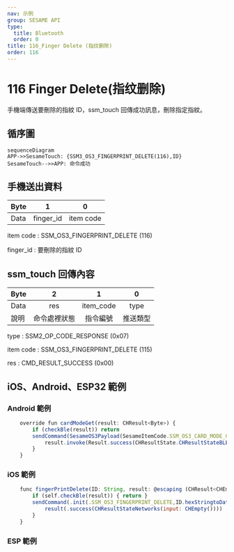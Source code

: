 ```yaml
---
nav: 示例
group: SESAME API
type:
  title: Bluetooth
  order: 0
title: 116_Finger Delete (指纹删除)
order: 116
---
```


# 116 Finger Delete(指纹删除)

手機端傳送要刪除的指紋 ID，ssm_touch 回傳成功訊息，刪除指定指紋。

## 循序圖

```mermaid
sequenceDiagram
APP->>SesameTouch: {SSM3_OS3_FINGERPRINT_DELETE(116),ID}
SesameTouch-->>APP: 命令成功
```


## 手機送出資料

| Byte |     1     |     0     |
| ---- | :-------: | :-------: |
| Data | finger_id | item code |

item code : SSM_OS3_FINGERPRINT_DELETE (116)

finger_id : 要刪除的指紋 ID

## ssm_touch 回傳內容

| Byte |      2       |     1     |    0     |
| ---- | :----------: | :-------: | :------: |
| Data |     res      | item_code |   type   |
| 說明 | 命令處裡狀態 | 指令編號  | 推送類型 |

type : SSM2_OP_CODE_RESPONSE (0x07)

item code : SSM_OS3_FINGERPRINT_DELETE (115)

res : CMD_RESULT_SUCCESS (0x00)

## iOS、Android、ESP32 範例
 

### Android 範例

```jsx | pure
    override fun cardModeGet(result: CHResult<Byte>) {
        if (checkBle(result)) return
        sendCommand(SesameOS3Payload(SesameItemCode.SSM_OS3_CARD_MODE_GET.value, byteArrayOf())) { res ->
            result.invoke(Result.success(CHResultState.CHResultStateBLE(res.payload[0])))
        }
    }
```

### iOS 範例

```jsx | pure
    func fingerPrintDelete(ID: String, result: @escaping (CHResult<CHEmpty>)) {
        if (self.checkBle(result)) { return }
        sendCommand(.init(.SSM_OS3_FINGERPRINT_DELETE,ID.hexStringtoData())) { _ in
            result(.success(CHResultStateNetworks(input: CHEmpty())))
        }
    }
```

### ESP 範例

```jsx | pure

``` 

